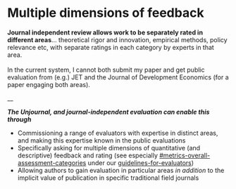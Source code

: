 # Multiple dimensions of feedback

**Journal independent review allows work to be separately rated in different areas**… theoretical rigor and innovation, empirical methods, policy relevance etc, with separate ratings in each category by experts in that area.\
\
In the current system, I cannot both submit my paper and get public evaluation from (e.g.) JET and the Journal of Development Economics (for a paper engaging both areas).

__

_**The Unjournal, and journal-independent evaluation can enable this through**_

* Commissioning a range of evaluators with expertise in distinct areas, and making this expertise  known in the public evaluations
* Specifically asking for multiple dimensions of quantitative (and descriptive) feedback and rating   (see especially [#metrics-overall-assessment-categories](../../policies-projects-evaluation-workflow/evaluation/guidelines-for-evaluators/#metrics-overall-assessment-categories "mention") under our [guidelines-for-evaluators](../../policies-projects-evaluation-workflow/evaluation/guidelines-for-evaluators/ "mention"))
* Allowing authors to gain evaluation in particular areas _in addition_ to the implicit value of publication in specific traditional field journals&#x20;

